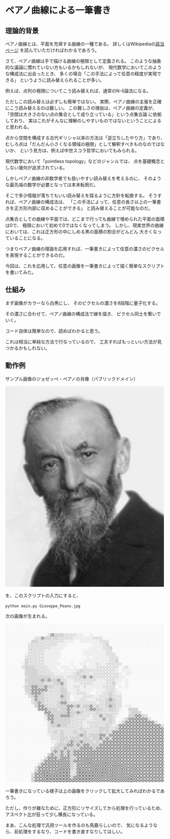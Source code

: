 # ペアノ曲線による一筆書き

## 理論的背景

ペアノ曲線とは、平面を充填する曲線の一種である。
詳しくはWikipediaの[該当ページ](https://ja.wikipedia.org/wiki/%E3%83%9A%E3%82%A2%E3%83%8E%E6%9B%B2%E7%B7%9A)
を読んでいただければわかるであろう。

さて、ペアノ曲線は手で描ける曲線の極限として定義される。
このような抽象的な議論に慣れていない方もいるかもしれないが、
現代数学においてこのような構成法に出会ったとき、
多くの場合「この手法によって任意の精度が実現できる」
というように読み替えられることが多い。

例えば、点列の極限についてこう読み替えれば、通常のN-δ論法になる。

ただしこの読み替えは必ずしも簡単ではない。
実際、ペアノ曲線の主張を正確にこう読み替えるのは難しい。
この難しさの理由は、ペアノ曲線の定義が、
「空間は大きさのない点の集合として成り立っている」という点集合論
に依拠しており、
実はこれがそんなに理解のしやすいものではないということによると思われる。

点から空間を構成する古代ギリシャ以来の方法は「逆立ちしたやり方」であり、
むしろ点は「だんだん小さくなる領域の極限」として解釈すべきものなのではないか、
という見方は、例えば中世スコラ哲学においてもみられる。

現代数学において「pointless topology」などのジャンルでは、
点を基礎概念としない幾何が追求されている。

しかしペアノ曲線の非数学者でも扱いやすい読み替えを考えるのに、
そのような最先端の数学が必要となっては本末転倒だ。

そこで多少情報が落ちてもいい読み替えを探るように方針を転換する。
そうすれば、ペアノ曲線の構成法は、
「この手法によって、任意の長さ以上の一筆書きを正方形内部に収めることができる」
と読み替えることが可能なのだ。

点集合としての曲線や平面では、どこまで行っても曲線で埋められた平面の面積は0で、
極限において初めて0ではなくなってしまう。
しかし、現実世界の曲線においては、これは正方形の中にしめる黒の面積の割合がどんどん
大きくなっていることになる。

つまりペアノ曲線の理論を応用すれば、一筆書きによって任意の濃さのピクセルを表現することができるのだ。

今回は、これを応用して、任意の画像を一筆書きによって描く簡単なスクリプトを書いてみた。

## 仕組み

まず画像がカラーなら白黒にし、
そのピクセルの濃さを8段階に量子化する。

その濃さに合わせて、ペアノ曲線の構成法で線を描き、
ピクセル同士を繋いでいく。

コード自体は簡単なので、読めばわかると思う。

これは相当に単純な方法で行なっているので、
工夫すればもっといい方法が見つかるかもしれない。

## 動作例

サンプル画像のジョゼッぺ・ペアノの肖像（パブリックドメイン）

<img src="https://raw.githubusercontent.com/tannakaken/peanocurvestroke/master/Giuseppe_Peano.jpg" width="500">

を、このスクリプトの入力にすると、

`python main.py Gioseppe_Peano.jpg`

次の画像が生まれる。

<img src="https://raw.githubusercontent.com/tannakaken/peanocurvestroke/master/Giuseppe_Peano_peanocurved.sample.png" width="500">

一筆書きになっている様子は上の画像をクリックして拡大してみればわかるであろう。

ただし、作りが雑なために、正方形にリサイズしてから処理を行っているため、
アスペクト比が狂って少し横長になっている。

まあ、こんな処理で汎用ツールを作るのも馬鹿らしいので、
気になるようなら、前処理をするなり、コードを書き直すなりしてほしい。
